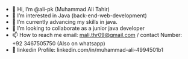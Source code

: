 - 👋 Hi, I’m @ali-pk (Muhammad Ali Tahir)
- 👀 I’m interested in Java (back-end-web-development)
- 🌱 I’m currently advancing my skills in java.
- 💞️ I’m looking to collaborate as a junior java developer
- 📫 How to reach me email: mali.thr09@gmail.com / contact Number: +92 3467505750 (Also on whatsapp)
- 💼 linkedin Profile: linkedin.com/in/muhammad-ali-4994501b1
